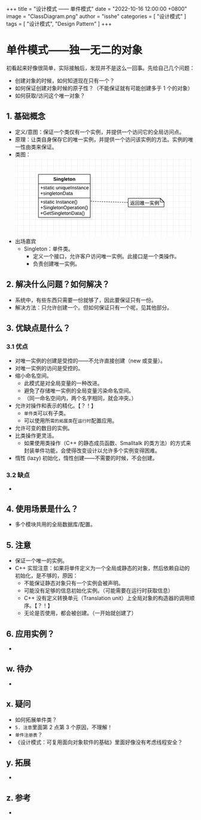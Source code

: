 +++
title = "设计模式 —— 单件模式"
date = "2022-10-16 12:00:00 +0800"
image = "ClassDiagram.png"
author = "isshe"
categories = [ "设计模式" ]
tags = [ "设计模式", "Design Pattern" ]
+++


# 单件模式——独一无二的对象
初看起来好像很简单，实际接触后，发现并不是这么一回事。先给自己几个问题：
* 创建对象的时候，如何知道现在只有一个？
* 如何保证创建对象时候的原子性？（不能保证就有可能创建多于 1 个的对象）
* 如何获取/访问这个唯一对象？

## 1. 基础概念
* 定义/意图：保证一个类仅有一个实例，并提供一个访问它的全局访问点。
* 原理：让类自身保存它的唯一实例，并提供一个访问该实例的方法。实例的唯一性由类来保证。
* 类图：
![类图](classdiagram.png)
* 出场嘉宾
    * Singleton：单件类。
        * 定义一个接口，允许客户访问唯一实例。此接口是一个类操作。
        * 负责创建唯一实例。


## 2. 解决什么问题？如何解决？
* 系统中，有些东西只需要一份就够了，因此要保证只有一份。
* 解决方法：只允许创建一个。但如何保证只有一个呢，见其他部分。

## 3. 优缺点是什么？
### 3.1 优点
* 对唯一实例的创建是受控的——不允许直接创建（new 或变量）。
* 对唯一实例的访问是受控的。
* 缩小命名空间。
    * 此模式是对全局变量的一种改进。
    * 避免了存储唯一实例的全局变量污染命名空间。
    * （同一命名空间内，两个名字相同，就会冲突。）
* 允许对操作和表示的精化。【？！】
    * `单件类`可以有子类。
    * 可以使用所`需的拓展类`在`运行时`配置应用。
* 允许可变的数目的实例。
* 比类操作更灵活。
    * 如果使用类操作（C++ 的静态成员函数、Smalltalk 的类方法）的方式来封装单件功能，会使得改变设计以允许多个实例变得困难。
* 惰性 (lazy) 初始化，惰性创建——不需要的时候，不会创建。

### 3.2 缺点
* 


## 4. 使用场景是什么？
* 多个模块共用的全局数据库/配置。


## 5. 注意
* 保证一个唯一的实例。
* C++ 实现注意：如果将单件定义为一个全局或静态的对象，然后依赖自动的初始化，是不够的，原因：
    * 不能保证静态对象只有一个实例会被声明。
    * 可能没有足够的信息初始化实例。（可能需要在运行时获取信息）
    * C++ 没有定义转换单元（Translation unit）上全局对象的构造器的调用顺序。【？！】
    * 无论是否使用，都会被创建。（一开始就创建了）

## 6. 应用实例？
* 

## w. 待办
* 

## x. 疑问
* 如何拓展单件类？
* `5. 注意`里面第 2 点第 3 个原因，不理解！
* `单件注册表`？
* 《设计模式：可复用面向对象软件的基础》里面好像没有考虑线程安全？

## y. 拓展
* 

## z. 参考
* 

